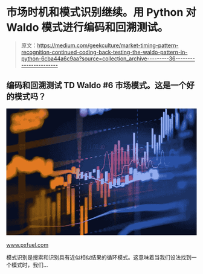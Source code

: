 # 市场时机和模式识别继续。用 Python 对 Waldo 模式进行编码和回溯测试。

> 原文：<https://medium.com/geekculture/market-timing-pattern-recognition-continued-coding-back-testing-the-waldo-pattern-in-python-6cba44a6c9aa?source=collection_archive---------36----------------------->

## 编码和回溯测试 TD Waldo #6 市场模式。这是一个好的模式吗？

![](img/145f2b0b2f495bc5ed8e1e9caad41be4.png)

www.pxfuel.com

模式识别是搜索和识别具有近似相似结果的循环模式。这意味着当我们设法找到一个模式时，我们…
